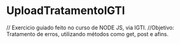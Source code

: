 # UploadTratamentoIGTI

// Exercicio guiado feito no curso de NODE JS, via IGTI.
//Objetivo: Tratamento de erros, utilizando métodos como get, post e afins.
